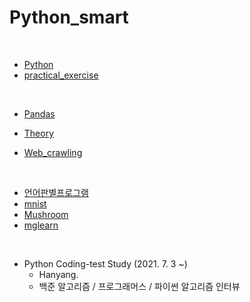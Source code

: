 # Python_smart

<br>

- [Python](https://github.com/seunghyunshin111/Python_smart/tree/master/Python/Python_multicampus)
- [practical_exercise](https://github.com/seunghyunshin111/Python_smart/tree/master/Python/practical_exercise)

<br>

- [Pandas](https://github.com/seunghyunshin111/Python_smart/tree/master/Pandas)

- [Theory](https://github.com/seunghyunshin111/Python_smart/tree/master/Theory)
- [Web_crawling](https://github.com/seunghyunshin111/Python_smart/tree/master/Web_crawling)

<br>

- [언어판별프로그램](https://github.com/seunghyunshin111/Python_smart/tree/master/언어판별프로그램)
- [mnist](https://github.com/seunghyunshin111/Python_smart/tree/master/Python_Code/mnist)
- [Mushroom](https://github.com/seunghyunshin111/Python_smart/tree/master/Python_Code/Mushroom)
- [mglearn](https://github.com/seunghyunshin111/Python_smart/tree/master/Python_Code/mglearn)

<br>

- Python Coding-test Study (2021. 7. 3 ~)
  - Hanyang.
  - 백준 알고리즘 / 프로그래머스 / 파이썬 알고리즘 인터뷰



